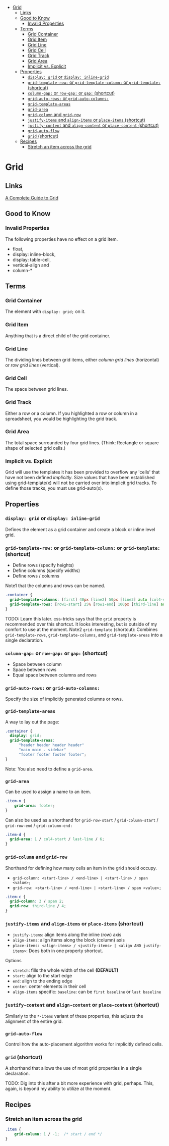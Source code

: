 - [Grid](#grid)
  - [Links](#links)
  - [Good to Know](#good-to-know)
    - [Invalid Properties](#invalid-properties)
  - [Terms](#terms)
    - [Grid Container](#grid-container)
    - [Grid Item](#grid-item)
    - [Grid Line](#grid-line)
    - [Grid Cell](#grid-cell)
    - [Grid Track](#grid-track)
    - [Grid Area](#grid-area)
    - [Implicit vs. Explicit](#implicit-vs-explicit)
  - [Properties](#properties)
    - [`display: grid` or `display: inline-grid`](#display-grid-or-display-inline-grid)
    - [`grid-template-row:` or `grid-template-column:` or `grid-template:` (shortcut)](#grid-template-row-or-grid-template-column-or-grid-template-shortcut)
    - [`column-gap:` or `row-gap:` or `gap:` (shortcut)](#column-gap-or-row-gap-or-gap-shortcut)
    - [`grid-auto-rows:` or `grid-auto-columns:`](#grid-auto-rows-or-grid-auto-columns)
    - [`grid-template-areas`](#grid-template-areas)
    - [`grid-area`](#grid-area-1)
    - [`grid-column` and `grid-row`](#grid-column-and-grid-row)
    - [`justify-items` and `align-items` or `place-items` (shortcut)](#justify-items-and-align-items-or-place-items-shortcut)
    - [`justify-content` and `align-content` or `place-content` (shortcut)](#justify-content-and-align-content-or-place-content-shortcut)
    - [`grid-auto-flow`](#grid-auto-flow)
    - [`grid` (shortcut)](#grid-shortcut)
  - [Recipes](#recipes)
    - [Stretch an item across the grid](#stretch-an-item-across-the-grid)

# Grid

## Links

[A Complete Guide to Grid](https://css-tricks.com/snippets/css/complete-guide-grid/)

## Good to Know

### Invalid Properties

The following properties have no effect on a grid item.

* float, 
* display: inline-block, 
* display: table-cell, 
* vertical-align and 
* column-*

## Terms

### Grid Container

The element with `display: grid;` on it.

### Grid Item

Anything that is a direct child of the grid container.

### Grid Line

The dividing lines between grid items, either *column grid lines* (horizontal) or *row grid lines* (vertical).

### Grid Cell

The space between grid lines.

### Grid Track

Either a row or a column. If you highlighted a row or column in a spreadsheet, you would be highlighting the grid track.

### Grid Area

The total space surrounded by four grid lines. (Think: Rectangle or square shape of selected grid cells.)

### Implicit vs. Explicit

Grid will use the templates it has been provided to overflow any 'cells' that have not been defined *implicitly*. Size values that have been established using grid-template(x) will not be carried over into implicit grid tracks. To define those tracks, you must use grid-auto(x).


## Properties

### `display: grid` or `display: inline-grid`

Defines the element as a grid container and create a block or inline level grid.

### `grid-template-row:` or `grid-template-column:` or `grid-template:` (shortcut)

* Define rows (specify heights)
* Define columns (specify widths)
* Define rows / columns

Note1 that the columns and rows can be named.

``` css
.container {
  grid-template-columns: [first] 40px [line2] 50px [line3] auto [col4-start] 50px [five] 40px [end];
  grid-template-rows: [row1-start] 25% [row1-end] 100px [third-line] auto [last-line];
}
```

TODO: Learn this later. css-tricks says that the `grid` property is recommended over this shortcut. It looks interesting, but is outside of my comfort to use at the moment.
Note2 `grid-template` (shortcut): Combines `grid-template-rows`, `grid-template-columns`, and `grid-template-areas` into a single declaration.


### `column-gap:` or `row-gap:` or `gap:` (shortcut)

* Space between column
* Space between rows
* Equal space between columns and rows


### `grid-auto-rows:` or `grid-auto-columns:`

Specify the size of implicitly generated columns or rows.


### `grid-template-areas`

A way to lay out the page:

```css
.container {
  display: grid;
  grid-template-areas: 
      "header header header header"
      "main main . sidebar"
      "footer footer footer footer";
}
```
Note: You also need to define a `grid-area`.

### `grid-area`

Can be used to assign a name to an item.

```css
.item-n {
    grid-area: footer;
}
```

Can also be used as a shorthand for `grid-row-start` / `grid-column-start` / `grid-row-end` / `grid-column-end:`

```css
.item-d {
  grid-area: 1 / col4-start / last-line / 6;
}
```

### `grid-column` and `grid-row`

Shorthand for defining how many cells an item in the grid should occupy.

* `grid-column: <start-line> / <end-line> | <start-line> / span <value>;`
* `grid-row: <start-line> / <end-line> | <start-line> / span <value>;`


```css
.item-c {
  grid-column: 3 / span 2;
  grid-row: third-line / 4;
}
```


### `justify-items` and `align-items` or `place-items` (shortcut)

* `justify-items`: align items along the inline (row) axis
* `align-items`: align items along the block (column) axis
* `place-items: <align-items> / <justify-items> | <align AND justify-items>`: Does both in one property shortcut.

Options
* `stretch`: fills the whole width of the cell **(DEFAULT)**
* `start`: align to the start edge
* `end`: align to the ending edge
* `center`: center elements in their cell
* `align-items` specific: `baseline`: can be `first baseline` or `last baseline`


### `justify-content` and `align-content` or `place-content` (shortcut)

Similarly to the `*-items` variant of these properties, this adjusts the alignment of the entire grid.


### `grid-auto-flow`

Control how the auto-placement algorithm works for implicitly defined cells.


### `grid` (shortcut)

A shorthand that allows the use of most grid properties in a single declaration.

TODO: Dig into this after a bit more experience with grid, perhaps. This, again, is beyond my ability to utilize at the moment.


## Recipes

### Stretch an item across the grid

```css
.item {
    grid-column: 1 / -1;  /* start / end */
}
```
